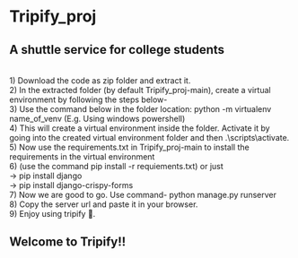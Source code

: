 # Tripify_proj
<h2>A shuttle service for college students</h2> <br>
1) Download the code as zip folder and extract it. <br>
2) In the extracted folder (by default Tripify_proj-main), create a virtual environment by following the steps below-<br>
3) Use the command below in the folder location: python -m virtualenv name_of_venv (E.g. Using windows powershell)<br>
4) This will create a virtual environment inside the folder. Activate it by going into the created virtual environment folder and then .\scripts\activate.<br>
5) Now use the requirements.txt in Tripify_proj-main to install the requirements in the virtual environment<br>
6) (use the command pip install -r requiements.txt) or just <br>
-> pip install django<br>
-> pip install django-crispy-forms<br>
7) Now we are good to go. Use command- python manage.py runserver<br>
8) Copy the server url and paste it in your browser.<br>
9) Enjoy using tripify 🙂.<br>
<h2>Welcome to Tripify!!</h2>
